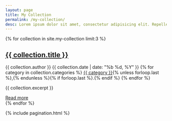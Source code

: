 ```yaml
---
layout: page
title: My Collection
permalink: /my-collection/
desc: Lorem ipsum dolor sit amet, consectetur adipisicing elit. Repellendus aperiam, voluptate officia illo odio eius obcaecati fugiat ad, dolore doloremque nisi ratione enim, libero sint quod, quas nemo tenetur rerum.
---
```


{% for collection in site.my-collection limit:3 %}
<article>
	<h2>
		<a href="{{ collection.url | prepend: site.baseurl }}">{{ collection.title }}</a>
	</h2>
	<div class="post-meta">
		<span class="author">{{ collection.author }}</span>
		<span class="date">{{ collection.date | date: "%b %d, %Y" }}</span>
		<span class="categories">
			{% for category in collection.categories %}
				<a href="{{ site.url | prepend: site.baseurl }}/categories/#{{ category }}" title="Pages categorized in {{ category }}" class="category"><span class="term">{{ category }}</span></a>{% unless forloop.last %},{% endunless %}{% if forloop.last %}.{% endif %}
			{% endfor %}
		</span>
	</div>
	<p>
		{{ collection.excerpt }}
	</p>
	<a href="{{ collection.url | prepend: site.baseurl }}" class="">Read more</a>
</article>
{% endfor %}

{% include pagination.html %}
